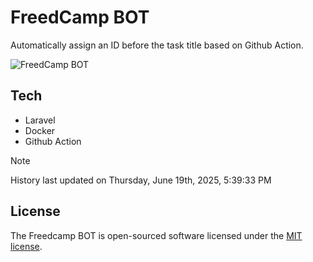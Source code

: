 # FreedCamp BOT

Automatically assign an ID before the task title based on Github Action.

![FreedCamp BOT](https://repository-images.githubusercontent.com/737932867/7d34798b-2680-471c-b089-a78a718d3d6a)

## Tech

- Laravel
- Docker
- Github Action

> [!NOTE]  
> History last updated on Thursday, June 19th, 2025, 5:39:33 PM

## License

The Freedcamp BOT is open-sourced software licensed under the [MIT license](https://opensource.org/licenses/MIT).
